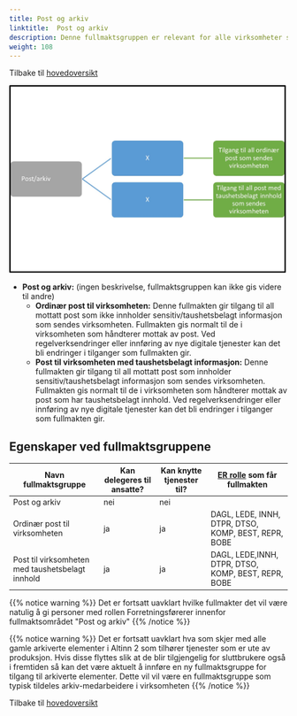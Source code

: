 ```yaml
---
title: Post og arkiv
linktitle:  Post og arkiv
description: Denne fullmaktsgruppen er relevant for alle virksomheter som mottar post fra det offentlige. skal utføre tjenester relatert til mlijø, ulykke og sikkerhet
weight: 108
---
```

Tilbake til [hovedoversikt](/authorization/modules/accessgroups/type-accessgroups/versjon-3/#oversikt-over-fullmaktsgrupper)

![Post/arkiv](post.jpg "Post/arkiv")
- **Post og arkiv:** (ingen beskrivelse, fullmaktsgruppen kan ikke gis videre til andre)
	- **Ordinær post til virksomheten:** Denne fullmakten gir tilgang til all mottatt post som ikke innholder sensitiv/taushetsbelagt informasjon som sendes virksomheten. Fullmakten gis normalt til de i virksomheten som håndterer mottak av post. Ved regelverksendringer eller innføring av nye digitale tjenester kan det bli endringer i tilganger som fullmakten gir. 
	- **Post til virksomheten med taushetsbelagt informasjon:** Denne fullmakten gir tilgang til all mottatt post som innholder sensitiv/taushetsbelagt informasjon som sendes virksomheten. Fullmakten gis normalt til de i virksomheten som håndterer mottak av post som har taushetsbelagt innhold. Ved regelverksendringer eller innføring av nye digitale tjenester kan det bli endringer i tilganger som fullmakten gir. 

## Egenskaper ved fullmaktsgruppene
|Navn fullmaktsgruppe|Kan delegeres til ansatte?|Kan knytte tjenester til?|[ER rolle](/authorization/modules/accessgroups/register_er/#rolletyper-fra-enhetsregisteret) som får fullmakten|
|---|---|---|---|
|Post og arkiv| nei|nei||
|Ordinær post til virksomheten| ja|ja|DAGL, LEDE, INNH, DTPR, DTSO, KOMP, BEST, REPR, BOBE|
|Post til virksomheten med taushetsbelagt innhold|ja|ja|DAGL, LEDE,INNH, DTPR, DTSO, KOMP, BEST, REPR, BOBE|

{{% notice warning %}} Det er fortsatt uavklart hvilke fullmakter det vil være natulig å gi personer med rollen Forretningsførerer innenfor fullmaktsområdet "Post og arkiv" {{% /notice %}}

{{% notice warning %}} Det er fortsatt uavklart hva som skjer med alle gamle arkiverte elementer i Altinn 2 som tilhører tjenester som er ute av produksjon. Hvis disse flyttes slik at de blir tilgjengelig for sluttbrukere også i fremtiden så kan det være aktuelt å innføre en ny fullmaktsgruppe for tilgang til arkiverte elementer. Dette vil vil være en fullmaktsgruppe som typisk tildeles arkiv-medarbeidere i virksomheten {{% /notice %}}

Tilbake til [hovedoversikt](/authorization/modules/accessgroups/type-accessgroups/versjon-2/#oversikt-over-fullmaktsgrupper)